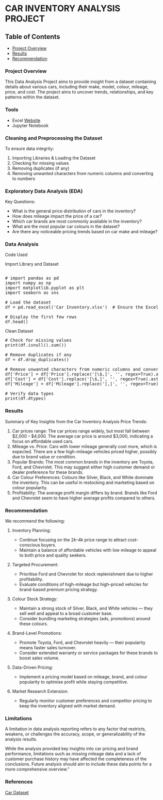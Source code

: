 # CAR INVENTORY ANALYSIS PROJECT
## Table of Contents

- [Project Overview](#project-overview)
- [Results](#results)
- [Recommendation](#recommendation)

### Project Overview 
This Data Analysis Project aims to provide insight from a dataset containing details about various cars, including their make, model, colour, mileage, price, and cost. The project aims to uncover trends, relationships, and key patterns within the dataset.

### Tools
- Excel [Website](https://office.com)
- Jupyter Notebook

### Cleaning and Preprocessing the Dataset
  To ensure data integrity:
  1. Importing Libraries & Loading the Dataset
  2. Checking for missing values
  3. Removing duplicates (if any)
  4. Removing unwanted characters from numeric columns and converting to numbers

### Exploratory Data Analysis (EDA)
  Key Questions:
- What is the general price distribution of cars in the inventory?
- How does mileage impact the price of a car? 
- Which car brands are most commonly available in the inventory? 
- What are the most popular car colours in the dataset? 
- Are there any noticeable pricing trends based on car make and mileage?


### Data Analysis
Code Used

Import Library and Dataset

<pre> 
# import pandas as pd
import numpy as np
import matplotlib.pyplot as plt
import seaborn as sns

# Load the dataset
df = pd.read_excel('Car Inventory.xlsx')  # Ensure the Excel file is in the same folder or provide full path

# Display the first few rows
df.head()  
</pre>

Clean Dataset

<pre>
# Check for missing values
print(df.isnull().sum())

# Remove duplicates if any
df = df.drop_duplicates()

# Remove unwanted characters from numeric columns and convert to numbers
df['Price'] = df['Price'].replace('[\$,]', '', regex=True).astype(float)
df['Cost'] = df['Cost'].replace('[\$,]', '', regex=True).astype(float)
df['Mileage'] = df['Mileage'].replace('[,]', '', regex=True).astype(int)

# Verify data types
print(df.dtypes) 
</pre>


### Results

Summary of Key Insights from the Car Inventory Analysis Price Trends:
1. Car prices range: The car prices range widely, but most fall between $2,000 – $4,000. The average car price is around $3,000, indicating a focus on affordable used cars.
2. Mileage vs. Price: Cars with lower mileage generally cost more, which is expected. There are a few high-mileage vehicles priced higher, possibly due to brand value or condition.
3. Popular Brands: The most common brands in the inventory are Toyota, Ford, and Chevrolet. This may suggest either high customer demand or dealer preference for these brands.
4. Car Colour Preferences: Colours like Silver, Black, and White dominate the inventory. This can be useful in restocking and marketing based on colour popularity.
5. Profitability: The average profit margin differs by brand. Brands like Ford and Chevrolet seem to have higher average profits compared to others.


### Recommendation

We recommend the following: 
1. Inventory Planning:
   - Continue focusing on the $2k–$4k price range to attract cost-conscious buyers.
   - Maintain a balance of affordable vehicles with low mileage to appeal to both price and quality seekers.
  
2. Targeted Procurement:
   - Prioritise Ford and Chevrolet for stock replenishment due to higher profitability.
   - Evaluate conditions of high-mileage but high-priced vehicles for brand-based premium pricing strategy.
  
3. Colour Stock Strategy:
   - Maintain a strong stock of Silver, Black, and White vehicles — they sell well and appeal to a broad customer base.
   - Consider bundling marketing strategies (ads, promotions) around these colours.

5. Brand-Level Promotions:
   - Promote Toyota, Ford, and Chevrolet heavily — their popularity means faster sales turnover.
   - Consider extended warranty or service packages for these brands to boost sales volume.
     
6. Data-Driven Pricing:
   - Implement a pricing model based on mileage, brand, and colour popularity to optimise profit while staying competitive.

7. Market Research Extension:
   - Regularly monitor customer preferences and competitor pricing to keep the inventory aligned with market demand.
  

### Limitations

A limitation in data analysis reporting refers to any factor that restricts, weakens, or challenges the accuracy, scope, or generalizability of the analysis results.

While the analysis provided key insights into car pricing and brand performance, limitations such as missing mileage data and a lack of customer purchase history may have affected the completeness of the conclusions. Future analysis should aim to include these data points for a more comprehensive overview.”


### References

[Car Dataset](https://docs.google.com/spreadsheets/d/148gzCAxQno4wlIj_tzgUIyDTG8y4ifRr/edit?usp=sharing&ouid=107969485968939728677&rtpof=true&sd=true)
